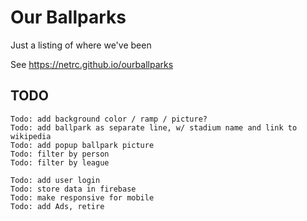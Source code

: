 
# Our Ballparks

Just a listing of where we've been

See https://netrc.github.io/ourballparks


## TODO
    Todo: add background color / ramp / picture?
    Todo: add ballpark as separate line, w/ stadium name and link to wikipedia
    Todo: add popup ballpark picture
    Todo: filter by person
    Todo: filter by league

    Todo: add user login
    Todo: store data in firebase
    Todo: make responsive for mobile
    Todo: add Ads, retire
